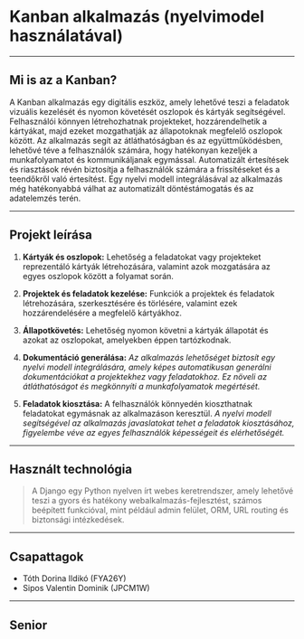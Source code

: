 # Kanban alkalmazás (nyelvimodel használatával)

---

## Mi is az a Kanban?

A Kanban alkalmazás egy digitális eszköz, amely lehetővé teszi a feladatok vizuális kezelését és nyomon követését oszlopok és kártyák segítségével. 
Felhasználói könnyen létrehozhatnak projekteket, hozzárendelhetik a kártyákat, majd ezeket mozgathatják az állapotoknak megfelelő oszlopok között.
Az alkalmazás segít az átláthatóságban és az együttműködésben, lehetővé téve a felhasználók számára, hogy hatékonyan kezeljék a munkafolyamatot és kommunikáljanak egymással. 
Automatizált értesítések és riasztások révén biztosítja a felhasználók számára a frissítéseket és a teendőkről való értesítést. 
Egy nyelvi modell integrálásával az alkalmazás még hatékonyabbá válhat az automatizált döntéstámogatás és az adatelemzés terén.

---

## Projekt leírása

1. **Kártyák és oszlopok:** Lehetőség a feladatokat vagy projekteket reprezentáló kártyák létrehozására, valamint azok mozgatására az egyes oszlopok között a folyamat során.

2. **Projektek és feladatok kezelése:** Funkciók a projektek és feladatok létrehozására, szerkesztésére és törlésére, valamint ezek hozzárendelésére a megfelelő kártyákhoz.

3. **Állapotkövetés:** Lehetőség nyomon követni a kártyák állapotát és azokat az oszlopokat, amelyekben éppen tartózkodnak.

4. **Dokumentáció generálása:** _Az alkalmazás lehetőséget biztosít egy nyelvi modell integrálására, amely képes automatikusan generálni dokumentációkat a projektekhez vagy feladatokhoz. Ez növeli az átláthatóságot és megkönnyíti a munkafolyamatok megértését._

5. **Feladatok kiosztása:** A felhasználók könnyedén kioszthatnak feladatokat egymásnak az alkalmazáson keresztül. _A nyelvi modell segítségével az alkalmazás javaslatokat tehet a feladatok kiosztásához, figyelembe véve az egyes felhasználók képességeit és elérhetőségét._

---

## Használt technológia

> A Django egy Python nyelven írt webes keretrendszer, amely lehetővé teszi a gyors és hatékony webalkalmazás-fejlesztést, számos beépített funkcióval, mint például admin felület, ORM, URL routing és biztonsági intézkedések.

---

## Csapattagok

+ Tóth Dorina Ildikó (FYA26Y)
+ Sipos Valentin Dominik (JPCM1W)

---

## Senior

